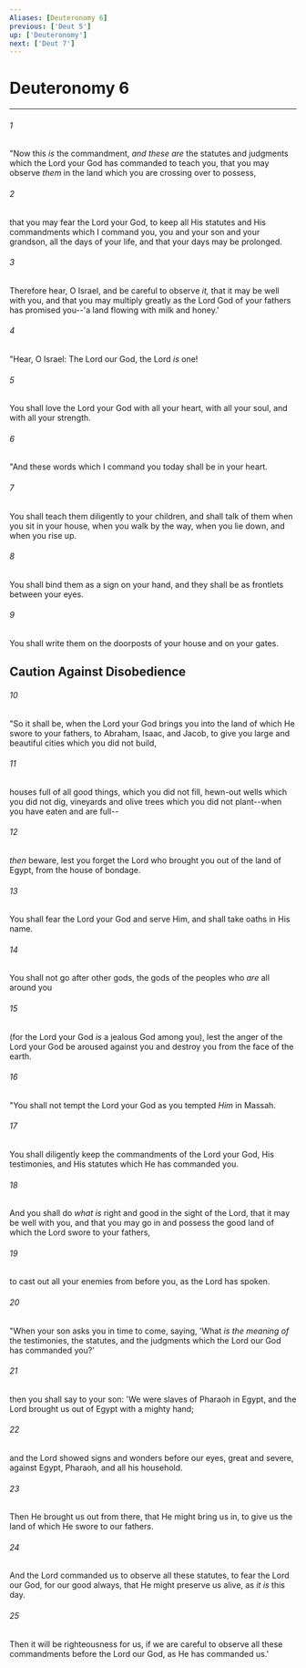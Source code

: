 ```yaml
---
Aliases: [Deuteronomy 6]
previous: ['Deut 5']
up: ['Deuteronomy']
next: ['Deut 7']
---
```

# Deuteronomy 6

***


###### 1 
"Now this _is_ the commandment, _and these are_ the statutes and judgments which the Lord your God has commanded to teach you, that you may observe _them_ in the land which you are crossing over to possess, 

###### 2 
that you may fear the Lord your God, to keep all His statutes and His commandments which I command you, you and your son and your grandson, all the days of your life, and that your days may be prolonged. 

###### 3 
Therefore hear, O Israel, and be careful to observe _it,_ that it may be well with you, and that you may multiply greatly as the Lord God of your fathers has promised you--'a land flowing with milk and honey.' 

###### 4 
"Hear, O Israel: The Lord our God, the Lord _is_ one! 

###### 5 
You shall love the Lord your God with all your heart, with all your soul, and with all your strength. 

###### 6 
"And these words which I command you today shall be in your heart. 

###### 7 
You shall teach them diligently to your children, and shall talk of them when you sit in your house, when you walk by the way, when you lie down, and when you rise up. 

###### 8 
You shall bind them as a sign on your hand, and they shall be as frontlets between your eyes. 

###### 9 
You shall write them on the doorposts of your house and on your gates.

## Caution Against Disobedience 

###### 10 
"So it shall be, when the Lord your God brings you into the land of which He swore to your fathers, to Abraham, Isaac, and Jacob, to give you large and beautiful cities which you did not build, 

###### 11 
houses full of all good things, which you did not fill, hewn-out wells which you did not dig, vineyards and olive trees which you did not plant--when you have eaten and are full-- 

###### 12 
_then_ beware, lest you forget the Lord who brought you out of the land of Egypt, from the house of bondage. 

###### 13 
You shall fear the Lord your God and serve Him, and shall take oaths in His name. 

###### 14 
You shall not go after other gods, the gods of the peoples who _are_ all around you 

###### 15 
(for the Lord your God _is_ a jealous God among you), lest the anger of the Lord your God be aroused against you and destroy you from the face of the earth. 

###### 16 
"You shall not tempt the Lord your God as you tempted _Him_ in Massah. 

###### 17 
You shall diligently keep the commandments of the Lord your God, His testimonies, and His statutes which He has commanded you. 

###### 18 
And you shall do _what is_ right and good in the sight of the Lord, that it may be well with you, and that you may go in and possess the good land of which the Lord swore to your fathers, 

###### 19 
to cast out all your enemies from before you, as the Lord has spoken. 

###### 20 
"When your son asks you in time to come, saying, 'What _is the meaning of_ the testimonies, the statutes, and the judgments which the Lord our God has commanded you?' 

###### 21 
then you shall say to your son: 'We were slaves of Pharaoh in Egypt, and the Lord brought us out of Egypt with a mighty hand; 

###### 22 
and the Lord showed signs and wonders before our eyes, great and severe, against Egypt, Pharaoh, and all his household. 

###### 23 
Then He brought us out from there, that He might bring us in, to give us the land of which He swore to our fathers. 

###### 24 
And the Lord commanded us to observe all these statutes, to fear the Lord our God, for our good always, that He might preserve us alive, as _it is_ this day. 

###### 25 
Then it will be righteousness for us, if we are careful to observe all these commandments before the Lord our God, as He has commanded us.'

